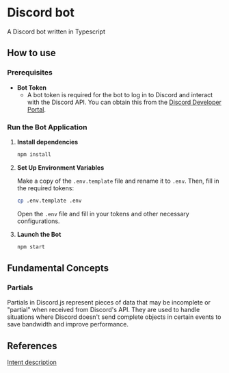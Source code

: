 # Discord bot

A Discord bot written in Typescript

## How to use

### Prerequisites

- **Bot Token**
  - A bot token is required for the bot to log in to Discord and interact with the Discord API. You can obtain this from the [Discord Developer Portal](https://discord.com/developers/applications).

### Run the Bot Application

1. **Install dependencies**

    ```bash
    npm install
    ```

2. **Set Up Environment Variables**

    Make a copy of the `.env.template` file and rename it to `.env`. Then, fill in the required tokens:

    ```bash
    cp .env.template .env
    ```

    Open the `.env` file and fill in your tokens and other necessary configurations.

3. **Launch the Bot**

    ```bash
    npm start
    ```

## Fundamental Concepts

### Partials

Partials in Discord.js represent pieces of data that may be incomplete or "partial" when received from Discord's API. They are used to handle situations where Discord doesn't send complete objects in certain events to save bandwidth and improve performance.

## References

[Intent description](https://ithelp.ithome.com.tw/articles/10318888)
